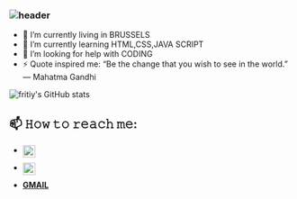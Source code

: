 ### ![header](https://capsule-render.vercel.app/api?type=Rounded&color=gradient&text=HELLO&hight=500&fontSize=50&textBg=false)



- 🔭 I’m currently living in BRUSSELS
- 🌱 I’m currently learning HTML,CSS,JAVA SCRIPT
- 🤔 I’m looking for help with CODING
- ⚡ Quote inspired me: “Be the change that you wish to see in the world.”
                ― Mahatma Gandhi

![fritiy's GitHub stats](https://github-readme-stats.vercel.app/api?username=firity&show_icons=true&theme=radical)


## 📫 𝙷𝚘𝚠 𝚝𝚘 𝚛𝚎𝚊𝚌𝚑 𝚖𝚎:

* <a href="https://twitter.com/FRITIY">
  <img align="left" alt="FRITIY| Twitter" width="22px" src="https://raw.githubusercontent.com/peterthehan/peterthehan/master/assets/twitter.svg" />
</a>

* <a href="https://www.linkedin.com/in/firewyni getahun/">
  <img align="left" alt="firewyni getahun's LinkedIN" width="22px" src="https://raw.githubusercontent.com/peterthehan/peterthehan/master/assets/linkedin.svg" />
</a>

* **[GMAIL](firewynigetahun@gmail.com)**
